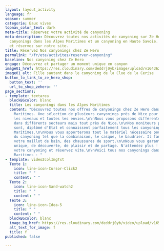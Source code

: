 ```yaml
---
layout: layout_activity
language: fr
season: summer
categorie: Eaux vives
topnav_color_text: dark
meta-title: Réservez votre activité de canyoning
meta-description: Découvrez toutes nos activités de canyoning sur Ze Hero avec nos
  canyonings dans les Alpes Maritimes et un canyoning en Haute Savoie. Choisissez
  et réservez sur notre site.
title: Réservez Nos canyonings chez Ze Hero
permalink: "/fr/ete/activites/reserver-canyoning"
baseline: Nos canyoning chez Ze Hero
engage: Découvrez et partager un moment unique en canyon
image01_href: https://res.cloudinary.com/deddrj0yb/image/upload/v1643629416/website/Canyoning%2006/GPTempDownload_2_o77y31.jpg
image01_alt: Fille sautant dans le canyoning de la Clue de la Cerise
button_to_link_to_ze_hero_shop:
  button_text: ''
  url_to_shop_zehero: ''
page_sections:
- template: textarea
  blockBGcolor: blanc
  title: Les canyonings dans les Alpes Maritimes
  content: "Découvrez toutes nos offres de canyonings chez Ze Hero dans les Alpes
    Maritimes. Une sélection de plusieurs canyonings près de Nice pour tous, tous
    les niveaux et toutes les envies.\n\nNous vous proposons différents canyonings
    dans différents secteurs mais tout près de Nice.\n\nNos moniteurs professionnels
    sont, diplômé d'Etat et connaissent parfaitement tous les canyonings des Alpes
    Maritimes.\n\nNous vous apporterons tout le matériel nécessaire pour la pratique
    du canyoning tel que la combinaison, le casque, le baudrier. Il faut venir avec
    votre maillot de bain, des chaussures de sport.\n\nNous vous garantissons un moment
    unique, de découverte, de plaisir et de partage. N'attendez plus ! Choisissez
    votre canyoning et réservez vite.\n\nVoici tous nos canyonings dans les Alpes
    Maritimes : "
- template: video2colImgTxt
  Texte 1:
    icon: line-icon-Cursor-Click2
    title: " "
    content: " "
  Texte 2:
    icon: line-icon-Sand-watch2
    title: " "
    content: " "
  Texte 3:
    icon: line-icon-Idea-5
    title: " "
    content: " "
  blockBGcolor: blanc
  image_bg_href: https://res.cloudinary.com/deddrj0yb/video/upload/v1655359542/website/Canyoning%2006/GX011241_ALTA1642458316780515.mp4
  alt_text_for_image: f
  title: f
published: false

---
```

